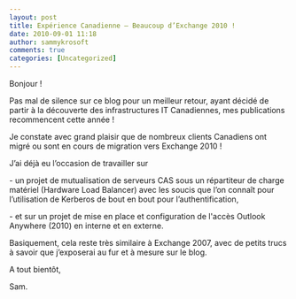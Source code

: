 ```yaml
---
layout: post
title: Expérience Canadienne – Beaucoup d’Exchange 2010 !
date: 2010-09-01 11:18
author: sammykrosoft
comments: true
categories: [Uncategorized]
---
```

<p>Bonjour !<p>Pas mal de silence sur ce blog pour un meilleur retour, ayant d&eacute;cid&eacute; de partir &agrave; la d&eacute;couverte des infrastructures IT Canadiennes, mes publications recommencent cette ann&eacute;e !</p><p>Je constate avec grand plaisir que de nombreux clients Canadiens ont migr&eacute; ou sont en cours de migration vers Exchange 2010 ! </p><p>J&rsquo;ai d&eacute;j&agrave; eu l&rsquo;occasion de travailler sur </p><p>- un projet de mutualisation de serveurs CAS sous un r&eacute;partiteur de charge mat&eacute;riel (Hardware Load Balancer) avec les soucis que l&rsquo;on conna&icirc;t pour l&rsquo;utilisation de Kerberos de bout en bout pour l&rsquo;authentification, </p><p>- et sur un projet de mise en place et configuration de l'acc&egrave;s Outlook Anywhere (2010) en interne et en externe.</p><p>Basiquement, cela reste tr&egrave;s similaire &agrave; Exchange 2007, avec de petits trucs &agrave; savoir que j&rsquo;exposerai au fur et &agrave; mesure sur le blog.</p><p>A tout bient&ocirc;t, </p><p>Sam.</p></p>

